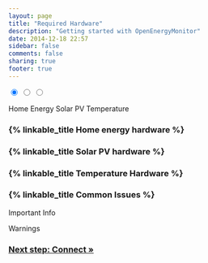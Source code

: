 ```yaml
---
layout: page
title: "Required Hardware"
description: "Getting started with OpenEnergyMonitor"
date: 2014-12-18 22:57
sidebar: false
comments: false
sharing: true
footer: true
---
```


<div class='install-instructions-container' markdown='0'>
<input name='install-instructions' type='radio' id='home-energy-hardware' checked>
<input name='install-instructions' type='radio' id='solar-pv-hardware'>
<input name='install-instructions' type='radio' id='temperature-hardware'>

<label class='menu-selector energy' for='home-energy-hardware'>Home Energy</label>
<label class='menu-selector solarpv' for='solar-pv-hardware'>Solar PV</label>
<label class='menu-selector temperature' for='temperature-hardware'>Temperature</label>

<div class='install-instructions energy' markdown='1'>

### {% linkable_title Home energy hardware %}

</div> <!-- INSTALL-INSTRUCTIONS NORMAL -->





<div class='install-instructions solarpv' markdown='1'>


### {% linkable_title Solar PV hardware %}


</div> <!-- INSTALL-INSTRUCTIONS DOCKER -->




<div class='install-instructions temperature' markdown='1'>



### {% linkable_title Temperature Hardware %}

</div> <!-- INSTALL-INSTRUCTIONS RASPBERRY -->


</div>



### {% linkable_title Common Issues %}

<p class='note'>
Important Info
</p>

<p class='note warning'>
Warnings
</p>

### [Next step: Connect &raquo;](/getting-started/connect/)